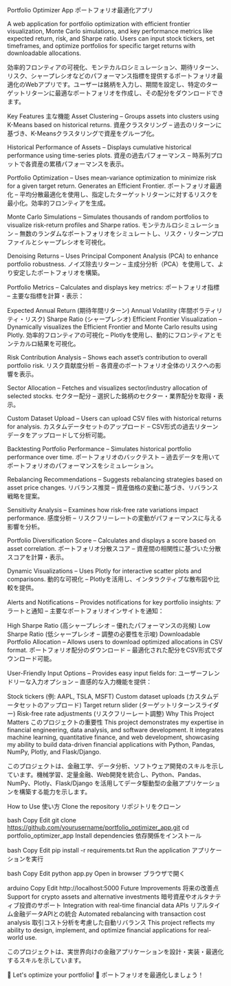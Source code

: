 Portfolio Optimizer App
ポートフォリオ最適化アプリ

A web application for portfolio optimization with efficient frontier visualization, Monte Carlo simulations, and key performance metrics like expected return, risk, and Sharpe ratio. Users can input stock tickers, set timeframes, and optimize portfolios for specific target returns with downloadable allocations.

効率的フロンティアの可視化、モンテカルロシミュレーション、期待リターン、リスク、シャープレシオなどのパフォーマンス指標を提供するポートフォリオ最適化のWebアプリです。ユーザーは銘柄を入力し、期間を設定し、特定のターゲットリターンに最適なポートフォリオを作成し、その配分をダウンロードできます。

Key Features
主な機能
Asset Clustering – Groups assets into clusters using K-Means based on historical returns.
資産クラスタリング – 過去のリターンに基づき、K-Meansクラスタリングで資産をグループ化。

Historical Performance of Assets – Displays cumulative historical performance using time-series plots.
資産の過去パフォーマンス – 時系列プロットで各資産の累積パフォーマンスを表示。

Portfolio Optimization – Uses mean-variance optimization to minimize risk for a given target return. Generates an Efficient Frontier.
ポートフォリオ最適化 – 平均分散最適化を使用し、指定したターゲットリターンに対するリスクを最小化。効率的フロンティアを生成。

Monte Carlo Simulations – Simulates thousands of random portfolios to visualize risk-return profiles and Sharpe ratios.
モンテカルロシミュレーション – 無数のランダムなポートフォリオをシミュレートし、リスク・リターンプロファイルとシャープレシオを可視化。

Denoising Returns – Uses Principal Component Analysis (PCA) to enhance portfolio robustness.
ノイズ除去リターン – 主成分分析（PCA）を使用して、より安定したポートフォリオを構築。

Portfolio Metrics – Calculates and displays key metrics:
ポートフォリオ指標 – 主要な指標を計算・表示：

Expected Annual Return (期待年間リターン)
Annual Volatility (年間ボラティリティ・リスク)
Sharpe Ratio (シャープレシオ)
Efficient Frontier Visualization – Dynamically visualizes the Efficient Frontier and Monte Carlo results using Plotly.
効率的フロンティアの可視化 – Plotlyを使用し、動的にフロンティアとモンテカルロ結果を可視化。

Risk Contribution Analysis – Shows each asset’s contribution to overall portfolio risk.
リスク貢献度分析 – 各資産のポートフォリオ全体のリスクへの影響を表示。

Sector Allocation – Fetches and visualizes sector/industry allocation of selected stocks.
セクター配分 – 選択した銘柄のセクター・業界配分を取得・表示。

Custom Dataset Upload – Users can upload CSV files with historical returns for analysis.
カスタムデータセットのアップロード – CSV形式の過去リターンデータをアップロードして分析可能。

Backtesting Portfolio Performance – Simulates historical portfolio performance over time.
ポートフォリオのバックテスト – 過去データを用いてポートフォリオのパフォーマンスをシミュレーション。

Rebalancing Recommendations – Suggests rebalancing strategies based on asset price changes.
リバランス推奨 – 資産価格の変動に基づき、リバランス戦略を提案。

Sensitivity Analysis – Examines how risk-free rate variations impact performance.
感度分析 – リスクフリーレートの変動がパフォーマンスに与える影響を分析。

Portfolio Diversification Score – Calculates and displays a score based on asset correlation.
ポートフォリオ分散スコア – 資産間の相関性に基づいた分散スコアを計算・表示。

Dynamic Visualizations – Uses Plotly for interactive scatter plots and comparisons.
動的な可視化 – Plotlyを活用し、インタラクティブな散布図や比較を提供。

Alerts and Notifications – Provides notifications for key portfolio insights:
アラートと通知 – 主要なポートフォリオインサイトを通知：

High Sharpe Ratio (高シャープレシオ – 優れたパフォーマンスの兆候)
Low Sharpe Ratio (低シャープレシオ – 調整の必要性を示唆)
Downloadable Portfolio Allocation – Allows users to download optimized allocations in CSV format.
ポートフォリオ配分のダウンロード – 最適化された配分をCSV形式でダウンロード可能。

User-Friendly Input Options – Provides easy input fields for:
ユーザーフレンドリーな入力オプション – 直感的な入力機能を提供：

Stock tickers (例: AAPL, TSLA, MSFT)
Custom dataset uploads (カスタムデータセットのアップロード)
Target return slider (ターゲットリターンスライダー)
Risk-free rate adjustments (リスクフリーレート調整)
Why This Project Matters
このプロジェクトの重要性
This project demonstrates my expertise in financial engineering, data analysis, and software development. It integrates machine learning, quantitative finance, and web development, showcasing my ability to build data-driven financial applications with Python, Pandas, NumPy, Plotly, and Flask/Django.

このプロジェクトは、金融工学、データ分析、ソフトウェア開発のスキルを示しています。機械学習、定量金融、Web開発を統合し、Python、Pandas、NumPy、Plotly、Flask/Django を活用してデータ駆動型の金融アプリケーションを構築する能力を示します。

How to Use
使い方
Clone the repository
リポジトリをクローン

bash
Copy
Edit
git clone https://github.com/yourusername/portfolio_optimizer_app.git
cd portfolio_optimizer_app
Install dependencies
依存関係をインストール

bash
Copy
Edit
pip install -r requirements.txt
Run the application
アプリケーションを実行

bash
Copy
Edit
python app.py
Open in browser
ブラウザで開く

arduino
Copy
Edit
http://localhost:5000
Future Improvements
将来の改善点
Support for crypto assets and alternative investments
暗号資産やオルタナティブ投資のサポート
Integration with real-time financial data APIs
リアルタイム金融データAPIとの統合
Automated rebalancing with transaction cost analysis
取引コスト分析を考慮した自動リバランス
This project reflects my ability to design, implement, and optimize financial applications for real-world use.

このプロジェクトは、実世界向けの金融アプリケーションを設計・実装・最適化するスキルを示しています。

🚀 Let's optimize your portfolio!
🚀 ポートフォリオを最適化しましょう！

